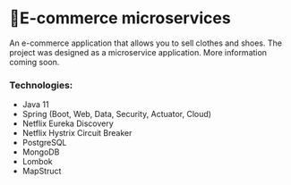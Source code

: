 # 🛒E-commerce microservices
An e-commerce application that allows you to sell clothes and shoes. The project was designed as a microservice application.
More information coming soon.

### Technologies:
- Java 11
- Spring (Boot, Web, Data, Security, Actuator, Cloud)
- Netflix Eureka Discovery
- Netflix Hystrix Circuit Breaker
- PostgreSQL
- MongoDB
- Lombok
- MapStruct
